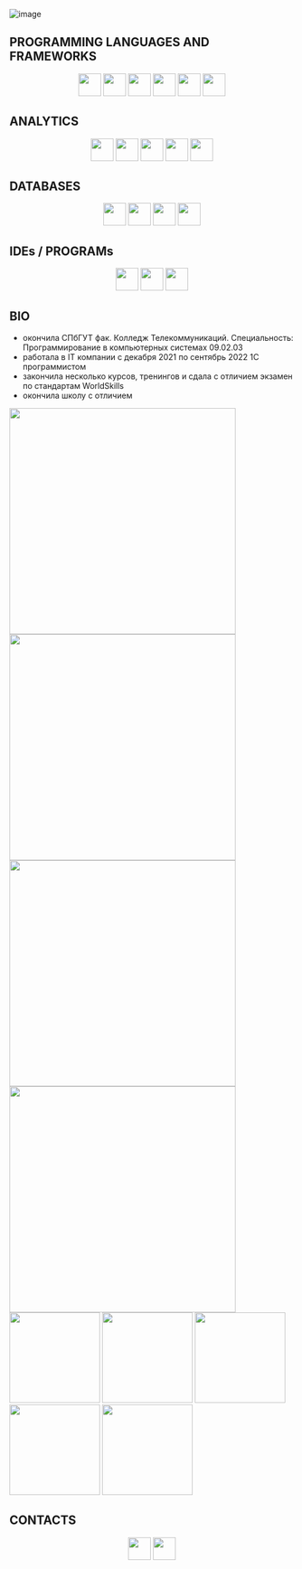 ![image](https://user-images.githubusercontent.com/88589361/234861071-92dc63ab-ad8b-4883-bcd8-0ab312fb5b75.png)
## PROGRAMMING LANGUAGES AND FRAMEWORKS
<div align=center>
  <a href = "https://github.com/Stardurost/SpringPracticeProjects">
  <img src="https://img.shields.io/badge/java-%23ED8B00.svg?style=for-the-badge&logo=openjdk&logoColor=white" height="40"></a>
  <img src="https://img.shields.io/badge/spring-%236DB33F.svg?style=for-the-badge&logo=spring&logoColor=white" height="40">
  
  <a href = "https://github.com/Stardurost/SPbCT_RoshupkinaDV">
    <img src="https://img.shields.io/badge/c++-%2300599C.svg?style=for-the-badge&logo=c%2B%2B&logoColor=white" height="40"></a>
  
  <a href = "https://github.com/Stardurost/CRMTelmate">
    <img src="https://img.shields.io/badge/c%23-%23239120.svg?style=for-the-badge&logo=c-sharp&logoColor=white" height="40"></a>
    <img src="https://img.shields.io/badge/.NET-5C2D91?style=for-the-badge&logo=.net&logoColor=white" height="40">
  
  <a href = "https://github.com/Stardurost/PythonExercise">
    <img src="https://img.shields.io/badge/python-3670A0?style=for-the-badge&logo=python&logoColor=ffdd54" height="40"></a>
    
</div>

## ANALYTICS
<div align=center>
  <img src="https://img.shields.io/badge/jupyter-%23FA0F00.svg?style=for-the-badge&logo=jupyter&logoColor=white" height="40">
  <img src="https://img.shields.io/badge/pandas-%23150458.svg?style=for-the-badge&logo=pandas&logoColor=white" height="40">
  <img src="https://img.shields.io/badge/numpy-%23013243.svg?style=for-the-badge&logo=numpy&logoColor=white" height="40">
  <img src="https://img.shields.io/badge/Matplotlib-%23ffffff.svg?style=for-the-badge&logo=Matplotlib&logoColor=black" height="40">
  <img src="https://img.shields.io/badge/Anaconda-%2344A833.svg?style=for-the-badge&logo=anaconda&logoColor=white" height="40">
</div>

## DATABASES
<div align=center>
  <img src="https://img.shields.io/badge/Microsoft%20SQL%20Server-CC2927?style=for-the-badge&logo=microsoft%20sql%20server&logoColor=white" height="40">
  <img src="https://img.shields.io/badge/mysql-%2300f.svg?style=for-the-badge&logo=mysql&logoColor=white" height="40">
  <img src="https://img.shields.io/badge/MongoDB-%234ea94b.svg?style=for-the-badge&logo=mongodb&logoColor=white" height="40">
  <img src="https://img.shields.io/badge/postgres-%23316192.svg?style=for-the-badge&logo=postgresql&logoColor=white" height="40">
</div>

## IDEs / PROGRAMs
<div align=center>
  <img src="https://img.shields.io/badge/Visual%20Studio-5C2D91.svg?style=for-the-badge&logo=visual-studio&logoColor=white" height="40">
  <img src="https://img.shields.io/badge/IntelliJIDEA-000000.svg?style=for-the-badge&logo=intellij-idea&logoColor=white" height="40">
  <img src="https://img.shields.io/badge/Microsoft_Visio-3955A3?style=for-the-badge&logo=microsoft-visio&logoColor=white" height="40">
</div>

## BIO
- окончила СПбГУТ фак. Колледж Телекоммуникаций. Специальность: Программирование в компьютерных системах 09.02.03
- работала в IT компании с декабря 2021 по сентябрь 2022 1С программистом
- закончила несколько курсов, тренингов и сдала с отличием экзамен по стандартам WorldSkills
- окончила школу с отличием
<div>
  <img src="https://user-images.githubusercontent.com/88589361/234566200-21f95fab-c50c-433c-b446-334ae38d117c.png" width="400">
  <img src="https://user-images.githubusercontent.com/88589361/234567481-17e691fa-5f31-47c7-b1c3-f68a118c729c.jpg" width="400">
  
  <img src="https://user-images.githubusercontent.com/88589361/234551830-0a7e1bde-eb24-413d-9b5a-6da10973f7fb.png" width="400">
  <img src="https://user-images.githubusercontent.com/88589361/234551985-3a97c290-898f-43aa-baf2-ac47ac88e790.png" width="400">
  <br>
  <img src="https://user-images.githubusercontent.com/88589361/234569558-ea6a7342-4e4e-4fd0-8d6e-4e43210bdbea.png" width="160">
  <img src="https://user-images.githubusercontent.com/88589361/234862108-836c3b82-1d21-4f0e-981a-98b994adf4c5.png" width="160">
  <img src="https://user-images.githubusercontent.com/88589361/234551497-bd319ceb-2762-40aa-b93e-a5127dfc569d.png" width="160">
  <img src="https://user-images.githubusercontent.com/88589361/234553333-baaa75ec-70a5-4912-8111-6706022196b5.png" width="160">
  <img src="https://user-images.githubusercontent.com/88589361/234551605-5108b184-cb1c-47c5-90dd-6bc0ce23fc34.png" width="160">
   
</div>

## CONTACTS
<div align=center>
  <a href = "https://t.me/stardurost"><img src="https://img.shields.io/badge/Telegram-2CA5E0?style=for-the-badge&logo=telegram&logoColor=white" height="40"></a>
  <a href = "mailto:stardurost@gmail.com"><img src="https://img.shields.io/badge/Gmail-D14836?style=for-the-badge&logo=gmail&logoColor=white" height="40"></a>
</div>



